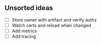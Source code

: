 

Unsorted ideas
--------------
- [ ] Store owner with artifact and verify authz
- [ ] Watch certs and reload when changed
- [ ] Add metrics
- [ ] Add tracing